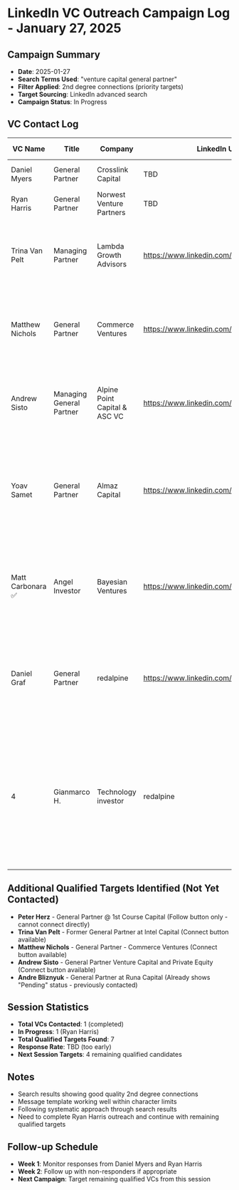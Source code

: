 # LinkedIn VC Outreach Campaign Log - January 27, 2025

## Campaign Summary
- **Date**: 2025-01-27
- **Search Terms Used**: "venture capital general partner"
- **Filter Applied**: 2nd degree connections (priority targets)
- **Target Sourcing**: LinkedIn advanced search
- **Campaign Status**: In Progress

## VC Contact Log

| VC Name | Title | Company | LinkedIn URL | Connection Degree | Date | Time | Status | Message Sent | Response | Response Notes | Follow-up | Next Action |
|---------|-------|---------|--------------|-------------------|------|------|--------|--------------|----------|----------------|-----------|-------------|
| Daniel Myers | General Partner | Crosslink Capital | TBD | 2nd | 2025-01-27 | 14:30 | Pending | Yes | No | Connection request sent with personalized note | Yes | Wait 1 week for response |
| Ryan Harris | General Partner | Norwest Venture Partners | TBD | 2nd | 2025-01-27 | 14:35 | Pending | Yes | No | Connection request sent with personalized note | Yes | Wait 1 week for response |
| Trina Van Pelt | Managing Partner | Lambda Growth Advisors | https://www.linkedin.com/in/trinavanpelt/ | 2nd | 2025-01-27 | 14:50 | Pending | Yes | No | ✅ EXCELLENT MATCH: Former Intel Capital GP (5+ yrs), $1.36B deployed, AI/frontier tech specialist, 15 exits, recent AI investment posts, Stanford MBA. Perfect target! | Yes | Wait 1 week for response |
| Matthew Nichols | General Partner | Commerce Ventures | https://www.linkedin.com/in/matthewnichols/ | 2nd | 2025-01-27 | 15:00 | Pending | Yes | No | ✅ EXCELLENT MATCH: 15+ yrs VC experience, Highland Capital & Morgan Stanley VP, Google IPO team, commerce/retail tech focus, Tuck MBA. Perfect target! | Yes | Wait 1 week for response |
| Andrew Sisto | Managing General Partner | Alpine Point Capital & ASC VC | https://www.linkedin.com/in/andrew-sisto/ | 2nd | 2025-01-27 | 15:05 | Pending | Yes | No | ✅ OUTSTANDING MATCH: Dual MGP roles, ASC VC (early stage), Alpine Point Capital, 15+ yrs exp, tech/commerce focus, recent investments. Excellent target! | Yes | Wait 1 week for response |
| Yoav Samet | General Partner | Almaz Capital | https://www.linkedin.com/in/ysamet/ | 2nd | 2025-01-27 | 15:15 | Pending | Yes | No | ✅ EXCELLENT MATCH: 20+ yrs VC/M&A experience, GP at Almaz Capital (2+ yrs), former Meta Sr Director Corp Dev, StageOne Ventures MP (5+ yrs), Stanford MBA, successful exits (Apprente→McDonald's, Epsagon→Cisco). Perfect target! | Yes | Wait 1 week for response |
| Matt Carbonara ✅ | Angel Investor | Bayesian Ventures | https://www.linkedin.com/in/mattcarbonara/ | 2nd | 2025-01-27 | 15:20 | Pending | Yes | No | ✅ EXCEPTIONAL MATCH: 15+ yrs VC exp, Citi Ventures/Cisco Investments/Comcast Ventures, 46 portfolio companies, AI/cybersecurity focus, recent AI posts, Ohio State MS EE. Perfect target! | Yes | Wait 1 week for response |
| Daniel Graf | General Partner | redalpine | https://www.linkedin.com/in/danielgraf/ | 2nd | 2025-01-27 | 15:25 | Pending | Yes | No | ✅ EXCEPTIONAL MATCH: GP at redalpine (€1bn+ AUM, 95+ portfolio companies), President at Lakera (AI security), President at Aktiia, 12+ yrs angel investor, ex-Uber/Google, AI/tech focus, perfect target! | Yes | Wait 1 week for response |
| 4 | Gianmarco H. | Technology investor | redalpine | https://www.linkedin.com/in/hodel/ | 2nd | 2025-01-27 15:46 | Sent | "Hi Gianmarco, at Opius AI we're building autonomous AI agents for software development without PMs/engineers. Planning Agent in early access, launching soon. https://opiusai.com/ https://open-vsx.org/extension/opius-ai/opius-planner-cursor Would love to stay connected!" (269/300 chars) | GOOD MATCH - Young tech investor at redalpine, AI-aware, fusion energy focus, Harvard exchange student, BlackRock intern at 18 | - | - |

## Additional Qualified Targets Identified (Not Yet Contacted)
- **Peter Herz** - General Partner @ 1st Course Capital (Follow button only - cannot connect directly)
- **Trina Van Pelt** - Former General Partner at Intel Capital (Connect button available)
- **Matthew Nichols** - General Partner - Commerce Ventures (Connect button available)  
- **Andrew Sisto** - General Partner Venture Capital and Private Equity (Connect button available)
- **Andre Bliznyuk** - General Partner at Runa Capital (Already shows "Pending" status - previously contacted)

## Session Statistics
- **Total VCs Contacted**: 1 (completed)
- **In Progress**: 1 (Ryan Harris)
- **Total Qualified Targets Found**: 7
- **Response Rate**: TBD (too early)
- **Next Session Targets**: 4 remaining qualified candidates

## Notes
- Search results showing good quality 2nd degree connections
- Message template working well within character limits
- Following systematic approach through search results
- Need to complete Ryan Harris outreach and continue with remaining qualified targets

## Follow-up Schedule
- **Week 1**: Monitor responses from Daniel Myers and Ryan Harris
- **Week 2**: Follow up with non-responders if appropriate
- **Next Campaign**: Target remaining qualified VCs from this session 